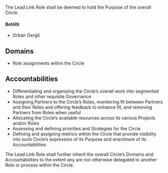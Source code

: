 The Lead Link Role shall be deemed to hold the Purpose of the overall Circle.

#### Betölti
 - Orbán Gergő

## Domains
- Role assignments within the Circle

## Accountabilities

- Differentiating and organizing the Circle’s overall work into segmented Roles and other requisite Governance
- Assigning Partners to the Circle’s Roles, monitoring fit between Partners and their Roles and offering feedback to enhance fit, and removing Partners from Roles when useful
- Allocating the Circle’s available resources across its various Projects and/or Roles
- Assessing and defining priorities and Strategies for the Circle
- Defining and assigning metrics within the Circle that provide visibility into such Circle’s expression of its Purpose and enactment of its Accountabilities


The Lead Link Role shall further inherit the overall Circle’s Domains and Accountabilities to the extent any are not otherwise delegated to another Role or process within the Circle.
